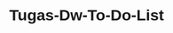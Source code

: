 # Tugas-Dw-To-Do-List

<!DOCTYPE html>
<html lang="en">

<head>
    <meta charset="UTF-8">
    <meta name="viewport" content="width=device-width, initial-scale=1.0">
    <title>To-Do List App</title>
    <style>
        body {
            font-family: Arial, sans-serif;
            margin: 0 auto;
            padding: 20px;
            max-width: 600px;
        }

        h1 {
            text-align: center;
        }

        #task-input {
            width: 80%;
            padding: 10px;
            font-size: 16px;
        }

        #add-task-btn {
            padding: 10px;
            font-size: 16px;
        }

        ul {
            list-style-type: none;
            padding: 0;
        }

        li {
            display: flex;
            justify-content: space-between;
            padding: 10px;
            border-bottom: 1px solid #ccc;
        }

        li.completed {
            text-decoration: line-through;
        }

        button {
            margin-left: 10px;
            padding: 5px;
        }
    </style>
</head>

<body>
    <h1>To-Do List</h1>
    <input type="text" id="task-input" placeholder="Enter a new task">
    <button id="add-task-btn">Add Task</button>

    <h3>Filter Tasks</h3>
    <button onclick="filterTasks('all')">All</button>
    <button onclick="filterTasks('active')">Active</button>
    <button onclick="filterTasks('completed')">Completed</button>

    <ul id="task-list"></ul>

    <script src="app.js"></script>
</body>

</html>

// app.js
class Task {
    constructor(name) {
        this.name = name;
        this.completed = false;
    }

    toggleCompleted() {
        this.completed = !this.completed;
    }
}

let tasks = [];

function addTask() {
    const taskInput = document.getElementById('task-input');
    const taskName = taskInput.value.trim();

    if (taskName === "") {
        alert("Task cannot be empty!");
        return;
    }

    const task = new Task(taskName);
    tasks.push(task);
    displayTasks();
    taskInput.value = ''; // Kosongkan input setelah menambahkan
}

document.getElementById('add-task-btn').addEventListener('click', addTask);

function displayTasks() {
    const taskList = document.getElementById('task-list');
    taskList.innerHTML = '';

    tasks.forEach((task, index) => {
        const taskItem = document.createElement('li');
        taskItem.className = task.completed ? 'completed' : '';

        const taskText = document.createElement('span');
        taskText.textContent = task.name;
        
        const taskCheckbox = document.createElement('input');
        taskCheckbox.type = 'checkbox';
        taskCheckbox.checked = task.completed;
        taskCheckbox.addEventListener('click', () => toggleTask(index));

        const deleteButton = document.createElement('button');
        deleteButton.textContent = 'Delete';
        deleteButton.addEventListener('click', () => deleteTask(index));

        taskItem.appendChild(taskCheckbox);
        taskItem.appendChild(taskText);
        taskItem.appendChild(deleteButton);

        taskList.appendChild(taskItem);
    });
}

function filterTasks(filter) {
    let filteredTasks = tasks;

    if (filter === 'active') {
        filteredTasks = tasks.filter(task => !task.completed);
    } else if (filter === 'completed') {
        filteredTasks = tasks.filter(task => task.completed);
    }

    const taskList = document.getElementById('task-list');
    taskList.innerHTML = '';

    filteredTasks.forEach((task, index) => {
        const taskItem = document.createElement('li');
        taskItem.className = task.completed ? 'completed' : '';

        const taskText = document.createElement('span');
        taskText.textContent = task.name;
        
        const taskCheckbox = document.createElement('input');
        taskCheckbox.type = 'checkbox';
        taskCheckbox.checked = task.completed;
        taskCheckbox.addEventListener('click', () => toggleTask(index));

        const deleteButton = document.createElement('button');
        deleteButton.textContent = 'Delete';
        deleteButton.addEventListener('click', () => deleteTask(index));

        taskItem.appendChild(taskCheckbox);
        taskItem.appendChild(taskText);
        taskItem.appendChild(deleteButton);

        taskList.appendChild(taskItem);
    });
}

